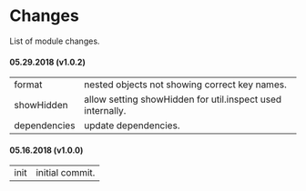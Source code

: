 # Changes

List of module changes.

#### 05.29.2018 (v1.0.2)

<table>
  <tr><td>format</td><td>nested objects not showing correct key names.</td></tr>
  <tr><td>showHidden</td><td>allow setting showHidden for util.inspect used internally.</td></tr>
  <tr><td>dependencies</td><td>update dependencies.</td></tr>
</table>

#### 05.16.2018 (v1.0.0)

<table>
  <tr><td>init</td><td>initial commit.</td></tr>
</table>